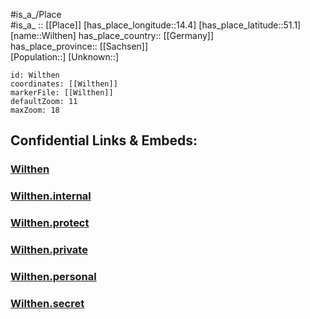 ﻿---
location: [51.1,14.4] 
mapzoom: [7,12] 
mapmarker: city 
type: City
tags:
- geo/City


SpocWebEntityId: 35628
isDeleted: false
confidential: public

---
#is_a_/Place  
#is_a_ :: [[Place]] 
[has_place_longitude::14.4] 
[has_place_latitude::51.1] 
[name::Wilthen] 
has_place_country:: [[Germany]]  
has_place_province:: [[Sachsen]]  
[Population::] 
[Unknown::] 


```leaflet
id: Wilthen
coordinates: [[Wilthen]] 
markerFile: [[Wilthen]] 
defaultZoom: 11 
maxZoom: 18
```


## Confidential Links & Embeds: 

### [Wilthen](/_public/Earth/Continent/Europe/Europe~Central/Germany/Germany~East/Sachsen/counties~Sachsen/Bautzen/cities~Bautzen/Wilthen.md) 

### [Wilthen.internal](/_internal/Earth/Continent/Europe/Europe~Central/Germany/Germany~East/Sachsen/counties~Sachsen/Bautzen/cities~Bautzen/Wilthen.internal.md) 

### [Wilthen.protect](/_protect/Earth/Continent/Europe/Europe~Central/Germany/Germany~East/Sachsen/counties~Sachsen/Bautzen/cities~Bautzen/Wilthen.protect.md) 

### [Wilthen.private](/_private/Earth/Continent/Europe/Europe~Central/Germany/Germany~East/Sachsen/counties~Sachsen/Bautzen/cities~Bautzen/Wilthen.private.md) 

### [Wilthen.personal](/_personal/Earth/Continent/Europe/Europe~Central/Germany/Germany~East/Sachsen/counties~Sachsen/Bautzen/cities~Bautzen/Wilthen.personal.md) 

### [Wilthen.secret](/_secret/Earth/Continent/Europe/Europe~Central/Germany/Germany~East/Sachsen/counties~Sachsen/Bautzen/cities~Bautzen/Wilthen.secret.md) 
